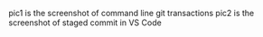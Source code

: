 pic1 is the screenshot of command line git transactions
pic2 is the screenshot of staged commit in VS Code
